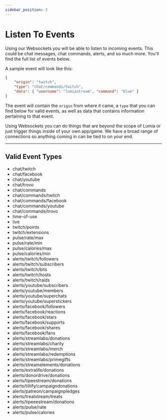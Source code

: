 ```yaml
---
sidebar_position: 3
---
```


# Listen To Events

Using our Websockets you will be able to listen to incoming events.
This could be chat messages, chat commands, alerts, and so much more. You'll find the full list of events below.

A sample event will look like this:

```json
{
	"origin": "twitch",
	"type": "chat/commands/twitch",
	"data": { "username": "lumiastream", "command": "blue" }
}
```

The event will contain the `origin` from where it came, a `type` that you can find below for valid events, as well as data that contains information pertaining to that event.

Using Websockets you can do things that are beyond the scope of Lumia or just trigger things inside of your own app/game. We have a broad range of connections so anything coming in can be tied to on your end.

---

## Valid Event Types

- chat/twitch
- chat/facebook
- chat/youtube
- chat/trovo
- chat/commands
- chat/commands/twitch
- chat/commands/facebook
- chat/commands/youtube
- chat/commands/trovo
- time-of-use
- live
- twitch/points
- twitch/extensions
- pulse/rate/max
- pulse/rate/min
- pulse/calories/max
- pulse/calories/min
- alerts/twitch/followers
- alerts/twitch/subscribers
- alerts/twitch/bits
- alerts/twitch/hosts
- alerts/twitch/raids
- alerts/youtube/subscribers
- alerts/youtube/members
- alerts/youtube/superchats
- alerts/youtube/superstickers
- alerts/facebook/followers
- alerts/facebook/reactions
- alerts/facebook/stars
- alerts/facebook/supports
- alerts/facebook/shares
- alerts/facebook/fans
- alerts/streamlabs/donations
- alerts/streamlabs/charity
- alerts/streamlabs/merch
- alerts/streamlabs/redemptions
- alerts/streamlabs/primegifts
- alerts/streamelements/donations
- alerts/extralife/donations
- alerts/donordrive/donations
- alerts/tipeestream/donations
- alerts/tiltify/campaigndonations
- alerts/patreon/campaignpledges
- alerts/treatstream/treats
- alerts/tipeeestream/donations
- alerts/pulse/rate
- alerts/pulse/calories
